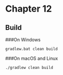 # Chapter 12

## Build

###On Windows

```batch
gradlew.bat clean build
```

###On macOS and Linux

```bash
./gradlew clean build 
```
